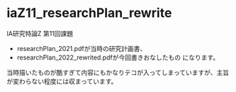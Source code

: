 # iaZ11_researchPlan_rewrite
IA研究特論Z 第11回課題

- researchPlan_2021.pdfが当時の研究計画書、
- researchPlan_2022_rewrited.pdfが今回書きおなしたもの
になります。

当時描いたものが酷すぎて内容にもかなりテコが入ってしまっていますが、主旨が変わらない程度には収まっています。
